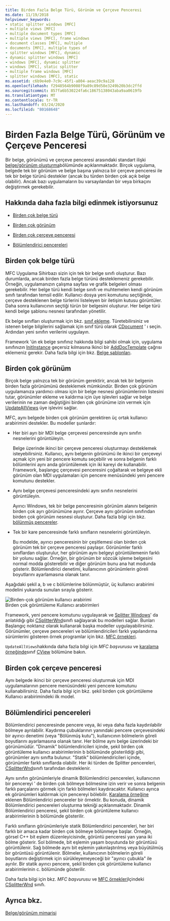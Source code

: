 ```yaml
---
title: Birden Fazla Belge Türü, Görünüm ve Çerçeve Penceresi
ms.date: 11/19/2018
helpviewer_keywords:
- static splitter windows [MFC]
- multiple views [MFC]
- multiple document types [MFC]
- multiple views [MFC], frame windows
- document classes [MFC], multiple
- documents [MFC], multiple types of
- splitter windows [MFC], dynamic
- dynamic splitter windows [MFC]
- windows [MFC], dynamic splitter
- windows [MFC], static splitter
- multiple frame windows [MFC]
- splitter windows [MFC], static
ms.assetid: c6b9e4e0-7c9c-45f1-a804-aeac39c9a128
ms.openlocfilehash: f2948564b9008f9a89c89d58e3249b20b3dc2ffd
ms.sourcegitcommit: 857fa6b530224fa6c18675138043aba9aa0619fb
ms.translationtype: MT
ms.contentlocale: tr-TR
ms.lasthandoff: 03/24/2020
ms.locfileid: "80168648"
---
```

# <a name="multiple-document-types-views-and-frame-windows"></a>Birden Fazla Belge Türü, Görünüm ve Çerçeve Penceresi

Bir belge, görünümü ve çerçeve penceresi arasındaki standart ilişki [belge/görünüm oluşturma](../mfc/document-view-creation.md)bölümünde açıklanmaktadır. Birçok uygulama, belgede tek bir görünüm ve belge başına yalnızca bir çerçeve penceresi ile tek bir belge türünü destekler (ancak bu türden birden çok açık belge olabilir). Ancak bazı uygulamaların bu varsayılandan bir veya birkaçını değiştirmek gerekebilir.

## <a name="what-do-you-want-to-know-more-about"></a>Hakkında daha fazla bilgi edinmek istiyorsunuz

- [Birden çok belge türü](#_core_multiple_document_types)

- [Birden çok görünüm](#_core_multiple_views)

- [Birden çok çerçeve penceresi](#_core_multiple_frame_windows)

- [Bölümlendirici pencereleri](#_core_splitter_windows)

##  <a name="multiple-document-types"></a><a name="_core_multiple_document_types"></a>Birden çok belge türü

MFC Uygulama Sihirbazı sizin için tek bir belge sınıfı oluşturur. Bazı durumlarda, ancak birden fazla belge türünü desteklemeniz gerekebilir. Örneğin, uygulamanızın çalışma sayfası ve grafik belgeleri olması gerekebilir. Her belge türü kendi belge sınıfı ve muhtemelen kendi görünüm sınıfı tarafından temsil edilir. Kullanıcı dosya yeni komutunu seçtiğinde, çerçeve desteklenen belge türlerini listeleyen bir iletişim kutusu görüntüler. Daha sonra kullanıcının seçtiği türün bir belgesini oluşturur. Her belge türü kendi belge şablonu nesnesi tarafından yönetilir.

Ek belge sınıfları oluşturmak için bkz. [sınıf ekleme](../ide/adding-a-class-visual-cpp.md). Türetebilirsiniz ve istenen belge bilgilerini sağlamak için sınıf türü olarak [CDocument](../mfc/reference/cdocument-class.md) ' ı seçin. Ardından yeni sınıfın verilerini uygulayın.

Framework 'ün ek belge sınıfınız hakkında bilgi sahibi olmak için, uygulama sınıfınızın [InitInstance](../mfc/reference/cwinapp-class.md#initinstance) geçersiz kılmasına Ikinci bir [AddDocTemplate](../mfc/reference/cwinapp-class.md#adddoctemplate) çağrısı eklemeniz gerekir. Daha fazla bilgi için bkz. [Belge şablonları](../mfc/document-templates-and-the-document-view-creation-process.md).

##  <a name="multiple-views"></a><a name="_core_multiple_views"></a>Birden çok görünüm

Birçok belge yalnızca tek bir görünüm gerektirir, ancak tek bir belgenin birden fazla görünümünü desteklemek mümkündür. Birden çok görünüm uygulamanıza yardımcı olması için bir belge nesnesi görünümlerinin listesini tutar, görünümler ekleme ve kaldırma için üye işlevleri sağlar ve belge verilerinin ne zaman değiştiğini birden çok görünüme izin vermek için [UpdateAllViews](../mfc/reference/cdocument-class.md#updateallviews) üye işlevini sağlar.

MFC, aynı belgede birden çok görünüm gerektiren üç ortak kullanıcı arabirimini destekler. Bu modeller şunlardır:

- Her biri ayrı bir MDI belge çerçevesi penceresinde aynı sınıfın nesnelerini görüntüleyin.

   Belge üzerinde ikinci bir çerçeve penceresi oluşturmayı desteklemek isteyebilirsiniz. Kullanıcı, aynı belgenin görünümü ile ikinci bir çerçeveyi açmak için yeni bir pencere komutu seçebilir ve sonra belgenin farklı bölümlerini aynı anda görüntülemek için iki kareyi de kullanabilir. Framework, başlangıç çerçevesi penceresini çoğaltarak ve belgeye ekli görünüm olan MDI uygulamaları için pencere menüsündeki yeni pencere komutunu destekler.

- Aynı belge çerçevesi penceresindeki aynı sınıfın nesnelerini görüntüleyin.

   Ayırıcı Windows, tek bir belge penceresinin görünüm alanını belgenin birden çok ayrı görünümüne ayırır. Çerçeve aynı görünüm sınıfından birden çok görünüm nesnesi oluşturur. Daha fazla bilgi için bkz. [bölünmüş pencereler](#_core_splitter_windows).

- Tek bir kare penceresinde farklı sınıfların nesnelerini görüntüleyin.

   Bu modelde, ayırıcı penceresinin bir çeşitlemesi olan birden çok görünüm tek bir çerçeve penceresi paylaşır. Görünümler farklı sınıflardan oluşturulur, her görünüm aynı belgeyi görüntülemenin farklı bir yolunu sağlar. Örneğin, bir görünüm bir sözcük işleme belgesini normal modda gösterebilir ve diğer görünüm bunu ana hat modunda gösterir. Bölümlendirici denetimi, kullanıcının görünümlerin göreli boyutlarını ayarlamasına olanak tanır.

Aşağıdaki şekil a, b ve c bölümlerine bölünmüştür, üç kullanıcı arabirimi modelini yukarıda sunulan sırayla gösterir.

![Birden&#45;çok görünüm kullanıcı arabirimi](../mfc/media/vc37a71.gif "Birden&#45;çok görünüm kullanıcı arabirimi") <br/>
Birden çok görüntüleme Kullanıcı arabirimleri

Framework, yeni pencere komutunu uygulayarak ve [Splitter Windows](#_core_splitter_windows)' da anlatıldığı gibi [CSplitterWnd](../mfc/reference/csplitterwnd-class.md)sınıfı sağlayarak bu modelleri sağlar. Bunları Başlangıç noktanız olarak kullanarak başka modeller uygulayabilirsiniz. Görünümler, çerçeve pencereleri ve bölümlendiricileri farklı yapılandırma sürümlerini gösteren örnek programlar için bkz. [MFC örnekleri](../overview/visual-cpp-samples.md#mfc-samples).

`UpdateAllViews`hakkında daha fazla bilgi için *MFC başvurusu* ve [karalama örneğinde](../overview/visual-cpp-samples.md)sınıf [CView](../mfc/reference/cview-class.md) bölümüne bakın.

##  <a name="multiple-frame-windows"></a><a name="_core_multiple_frame_windows"></a>Birden çok çerçeve penceresi

Aynı belgede ikinci bir çerçeve penceresi oluşturmak için MDI uygulamalarının pencere menüsündeki yeni pencere komutunu kullanabilirsiniz. Daha fazla bilgi için bkz. şekil birden çok görüntüleme Kullanıcı arabirimindeki ilk model.

##  <a name="splitter-windows"></a><a name="_core_splitter_windows"></a>Bölümlendirici pencereleri

Bölümlendirici penceresinde pencere veya, iki veya daha fazla kaydırılabilir bölmeye ayrılabilir. Kaydırma çubuklarının yanındaki pencere çerçevesindeki bir ayırıcı denetimi (veya "Bölünmüş kutu"), kullanıcının bölmelerin göreli boyutlarını ayarlamasına olanak tanır. Her bölme aynı belge üzerindeki bir görünümüdür. "Dinamik" bölümlendiricileri içinde, şekil birden çok görüntüleme kullanıcı arabirimlerinin b bölümünde gösterildiği gibi, görünümler aynı sınıfta bulunur. "Statik" bölümlendiricileri içinde, görünümler farklı sınıflarda olabilir. Her iki türden de Splitter pencereleri, [CSplitterWnd](../mfc/reference/csplitterwnd-class.md)sınıfı tarafından desteklenir.

Aynı sınıfın görünümleriyle dinamik Bölümlendirici pencereleri, kullanıcının bir pencereyi ' de birden çok bölmeye bölmesine izin verir ve sonra belgenin farklı parçalarını görmek için farklı bölmeleri kaydıracaktır. Kullanıcı ayrıca ek görünümleri kaldırmak için pencereyi bölebilir. [Karalama örneğine](../overview/visual-cpp-samples.md) eklenen Bölümlendirici pencereler bir örnektir. Bu konuda, dinamik Bölümlendirici pencereleri oluşturma tekniği açıklanmaktadır. Dinamik Bölümlendirici penceresi, şekil birden çok görüntüleme kullanıcı arabirimlerinin b bölümünde gösterilir.

Farklı sınıfların görünümleriyle statik Bölümlendirici pencereleri, her biri farklı bir amaca kadar birden çok bölmeye bölünmeye başlar. Örneğin, görsel C++ bit eşlem düzenleyicisinde, görüntü penceresi yan yana iki bölme gösterir. Sol bölmede, bit eşlemin yaşam boyutunda bir görüntüsü görüntülenir. Sağ bölmede aynı bit eşlemin yakınlaştırılmış veya büyütülmüş bir görüntüsü görüntülenir. Bölmeler, kullanıcının bölmelerin göreli boyutlarını değiştirmek için sürükleyemeyeceği bir "ayırıcı çubukla" ile ayrılır. Bir statik ayırıcı pencere, şekil birden çok görüntüleme kullanıcı arabirimlerinin c. bölümünde gösterilir.

Daha fazla bilgi için bkz. *MFC başvurusu* ve [MFC örnekleri](../overview/visual-cpp-samples.md#mfc-samples)Içindeki [CSplitterWnd](../mfc/reference/csplitterwnd-class.md) sınıfı.

## <a name="see-also"></a>Ayrıca bkz.

[Belge/görünüm mimarisi](../mfc/document-view-architecture.md)
